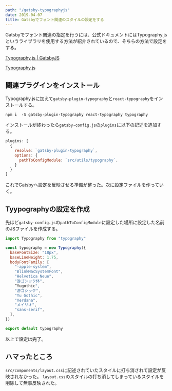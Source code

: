 ```yaml
---
path: "/gatsby-typographyjs"
date: 2019-04-07
title: Gatsbyでフォント関連のスタイルの設定をする
---
```


Gatsbyでフォント関連の指定を行うには、公式ドキュメントにはTypography.jsというライブラリを使用する方法が紹介されているので、そちらの方法で設定をする。

[Typography.js | GatsbyJS](https://www.gatsbyjs.org/docs/typography-js/)

[Typography.js](http://kyleamathews.github.io/typography.js/)

## 関連プラグインをインストール
Typography.jsに加えて`gatsby-plugin-typography`と`react-typography`をインストールする。

```shell
npm i  -S gatsby-plugin-typography react-typography typography
```

インストールが終わったら`gatsby-config.js`の`plugins`に以下の記述を追加する。

```javascript
plugins: [
  {
    resolve: `gatsby-plugin-typography`,
    options: {
      pathToConfigModule: `src/utils/typography`,
    }
  }
]
```

これでGatsbyへ設定を反映させる準備が整った。次に設定ファイルを作っていく。

## Tyypographyの設定を作成

先ほど`gatsby-config.js`の`pathToConfigModule`に設定した場所に設定した名前のJSファイルを作成する。

```javascript
import Typography from "typography"

const typography = new Typography({
  baseFontSize: "18px",
  baseLineHeight: 1.75,
  bodyFontFamily: [
    "-apple-system",
    "BlinkMacSystemFont",
    "Helvetica Neue",
    "游ゴシック体",
    “Yugothic",
    "游ゴシック",
    "Yu Gothic",
    "Verdana",
    "メイリオ",
    "sans-serif",
  ],
})

export default typography
```

以上で設定は完了。

## ハマったところ
`src/components/layout.css`に記述されていたスタイルに打ち消されて設定が反映されなかった。
`layout.css`のスタイルの打ち消してしまっているスタイルを削除して無事反映された。